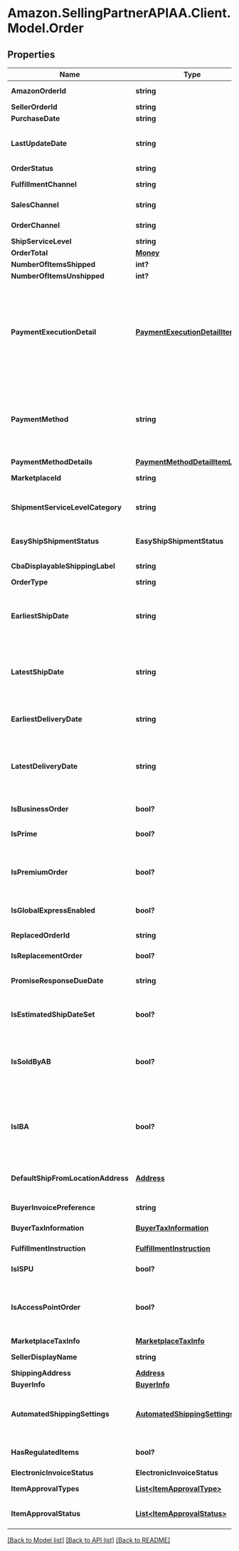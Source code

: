 # Amazon.SellingPartnerAPIAA.Client.Model.Order
## Properties

Name | Type | Description | Notes
------------ | ------------- | ------------- | -------------
**AmazonOrderId** | **string** | An Amazon-defined order identifier, in 3-7-7 format. | 
**SellerOrderId** | **string** | A seller-defined order identifier. | [optional] 
**PurchaseDate** | **string** | The date when the order was created. | 
**LastUpdateDate** | **string** | The date when the order was last updated.  __Note__: LastUpdateDate is returned with an incorrect date for orders that were last updated before 2009-04-01. | 
**OrderStatus** | **string** | The current order status. | 
**FulfillmentChannel** | **string** | Whether the order was fulfilled by Amazon (AFN) or by the seller (MFN). | [optional] 
**SalesChannel** | **string** | The sales channel of the first item in the order. | [optional] 
**OrderChannel** | **string** | The order channel of the first item in the order. | [optional] 
**ShipServiceLevel** | **string** | The shipment service level of the order. | [optional] 
**OrderTotal** | [**Money**](Money.md) | The total charge for this order. | [optional] 
**NumberOfItemsShipped** | **int?** | The number of items shipped. | [optional] 
**NumberOfItemsUnshipped** | **int?** | The number of items unshipped. | [optional] 
**PaymentExecutionDetail** | [**PaymentExecutionDetailItemList**](PaymentExecutionDetailItemList.md) | Information about sub-payment methods for a Cash On Delivery (COD) order.  __Note__: For a COD order that is paid for using one sub-payment method, one PaymentExecutionDetailItem object is returned, with PaymentExecutionDetailItem/PaymentMethod &#x3D; COD. For a COD order that is paid for using multiple sub-payment methods, two or more PaymentExecutionDetailItem objects are returned. | [optional] 
**PaymentMethod** | **string** | The payment method for the order. This property is limited to Cash On Delivery (COD) and Convenience Store (CVS) payment methods. Unless you need the specific COD payment information provided by the PaymentExecutionDetailItem object, we recommend using the PaymentMethodDetails property to get payment method information. | [optional] 
**PaymentMethodDetails** | [**PaymentMethodDetailItemList**](PaymentMethodDetailItemList.md) | A list of payment methods for the order. | [optional] 
**MarketplaceId** | **string** | The identifier for the marketplace where the order was placed. | [optional] 
**ShipmentServiceLevelCategory** | **string** | The shipment service level category of the order.  Possible values: Expedited, FreeEconomy, NextDay, SameDay, SecondDay, Scheduled, Standard. | [optional] 
**EasyShipShipmentStatus** | **EasyShipShipmentStatus** | The status of the Amazon Easy Ship order. This property is included only for Amazon Easy Ship orders. | [optional] 
**CbaDisplayableShippingLabel** | **string** | Custom ship label for Checkout by Amazon (CBA). | [optional] 
**OrderType** | **string** | The type of the order. | [optional] 
**EarliestShipDate** | **string** | The start of the time period within which you have committed to ship the order. In ISO 8601 date time format. Returned only for seller-fulfilled orders.  __Note__: EarliestShipDate might not be returned for orders placed before February 1, 2013. | [optional] 
**LatestShipDate** | **string** | The end of the time period within which you have committed to ship the order. In ISO 8601 date time format. Returned only for seller-fulfilled orders.  __Note__: LatestShipDate might not be returned for orders placed before February 1, 2013. | [optional] 
**EarliestDeliveryDate** | **string** | The start of the time period within which you have committed to fulfill the order. In ISO 8601 date time format. Returned only for seller-fulfilled orders. | [optional] 
**LatestDeliveryDate** | **string** | The end of the time period within which you have committed to fulfill the order. In ISO 8601 date time format. Returned only for seller-fulfilled orders that do not have a PendingAvailability, Pending, or Canceled status. | [optional] 
**IsBusinessOrder** | **bool?** | When true, the order is an Amazon Business order. An Amazon Business order is an order where the buyer is a Verified Business Buyer. | [optional] 
**IsPrime** | **bool?** | When true, the order is a seller-fulfilled Amazon Prime order. | [optional] 
**IsPremiumOrder** | **bool?** | When true, the order has a Premium Shipping Service Level Agreement. For more information about Premium Shipping orders, see \&quot;Premium Shipping Options\&quot; in the Seller Central Help for your marketplace. | [optional] 
**IsGlobalExpressEnabled** | **bool?** | When true, the order is a GlobalExpress order. | [optional] 
**ReplacedOrderId** | **string** | The order ID value for the order that is being replaced. Returned only if IsReplacementOrder &#x3D; true. | [optional] 
**IsReplacementOrder** | **bool?** | When true, this is a replacement order. | [optional] 
**PromiseResponseDueDate** | **string** | Indicates the date by which the seller must respond to the buyer with an estimated ship date. Returned only for Sourcing on Demand orders. | [optional] 
**IsEstimatedShipDateSet** | **bool?** | When true, the estimated ship date is set for the order. Returned only for Sourcing on Demand orders. | [optional] 
**IsSoldByAB** | **bool?** | When true, the item within this order was bought and re-sold by Amazon Business EU SARL (ABEU). By buying and instantly re-selling your items, ABEU becomes the seller of record, making your inventory available for sale to customers who would not otherwise purchase from a third-party seller. | [optional] 
**IsIBA** | **bool?** | When true, the item within this order was bought and re-sold by Amazon Business EU SARL (ABEU). By buying and instantly re-selling your items, ABEU becomes the seller of record, making your inventory available for sale to customers who would not otherwise purchase from a third-party seller. | [optional] 
**DefaultShipFromLocationAddress** | [**Address**](Address.md) | The recommended location for the seller to ship the items from. It is calculated at checkout. The seller may or may not choose to ship from this location. | [optional] 
**BuyerInvoicePreference** | **string** | The buyer&#39;s invoicing preference. Available only in the TR marketplace. | [optional] 
**BuyerTaxInformation** | [**BuyerTaxInformation**](BuyerTaxInformation.md) | Contains the business invoice tax information. | [optional] 
**FulfillmentInstruction** | [**FulfillmentInstruction**](FulfillmentInstruction.md) | Contains the instructions about the fulfillment like where should it be fulfilled from. | [optional] 
**IsISPU** | **bool?** | When true, this order is marked to be picked up from a store rather than delivered. | [optional] 
**IsAccessPointOrder** | **bool?** | When true, this order is marked to be delivered to an Access Point. The access location is chosen by the customer. Access Points include Amazon Hub Lockers, Amazon Hub Counters, and pickup points operated by carriers. | [optional] 
**MarketplaceTaxInfo** | [**MarketplaceTaxInfo**](MarketplaceTaxInfo.md) | Tax information about the marketplace. | [optional] 
**SellerDisplayName** | **string** | The seller’s friendly name registered in the marketplace. | [optional] 
**ShippingAddress** | [**Address**](Address.md) |  | [optional] 
**BuyerInfo** | [**BuyerInfo**](BuyerInfo.md) |  | [optional] 
**AutomatedShippingSettings** | [**AutomatedShippingSettings**](AutomatedShippingSettings.md) | Contains information regarding the Shipping Settings Automaton program, such as whether the order&#39;s shipping settings were generated automatically, and what those settings are. | [optional] 
**HasRegulatedItems** | **bool?** | Whether the order contains regulated items which may require additional approval steps before being fulfilled. | [optional] 
**ElectronicInvoiceStatus** | **ElectronicInvoiceStatus** | The status of the electronic invoice. | [optional] 
**ItemApprovalTypes** | [**List&lt;ItemApprovalType&gt;**](ItemApprovalType.md) | Set of approval types which applies to at least one order item in the order. | [optional] 
**ItemApprovalStatus** | [**List&lt;ItemApprovalStatus&gt;**](ItemApprovalStatus.md) | Subset of all ItemApprovalStatus that are set in at least one of the order items subject to approvals. | [optional] 

[[Back to Model list]](../README.md#documentation-for-models) [[Back to API list]](../README.md#documentation-for-api-endpoints) [[Back to README]](../README.md)

